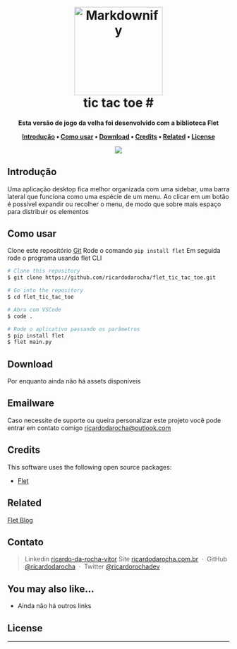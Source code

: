 
<h1 align="center">
  <br>
  <a href="http://www.ricardodarocha.com.br"><img src="https://icons.iconarchive.com/icons/ph03nyx/super-mario/256/Retro-Coin-icon.png" alt="Markdownify" width="200"></a>
  <br>
  tic tac toe #
  <br>
</h1>

<h4 align="center">
Esta versão de jogo da velha foi desenvolvido com a biblioteca Flet

<p align="center">
</p>

<p align="center">
  <a href="#introdução">Introdução</a> •
  <a href="#como-usar">Como usar</a> •
  <a href="#download">Download</a> •
  <a href="#credits">Credits</a> •
  <a href="#related">Related</a> •
  <a href="#license">License</a>
</p>

<p align="center">
<img src="https://camo.githubusercontent.com/9f347776bb8d847721acbef55e5308b239877cc5cbf55e12b48073adcad9d546/68747470733a2f2f7468756d62732e6766796361742e636f6d2f5468616e6b66756c4e6172726f77436f6d6d61627574746572666c792d73697a655f726573747269637465642e676966">
</p>

## Introdução

Uma aplicação desktop fica melhor organizada com uma sidebar, uma barra lateral que funciona como uma espécie de um menu. Ao clicar em um botão é possível expandir ou recolher o menu, de modo que sobre mais espaço para distribuir os elementos

## Como usar

Clone este repositório [Git](https://github.com/ricardodarocha/flet_tic_tac_toe.git) 
Rode o comando `pip install flet`
Em seguida rode o programa usando flet CLI

```bash
# Clone this repository
$ git clone https://github.com/ricardodarocha/flet_tic_tac_toe.git

# Go into the repository
$ cd flet_tic_tac_toe

# Abra com VSCode
$ code .

# Rode o aplicativo passando os parâmetros
$ pip install flet
$ flet main.py
```

## Download

Por enquanto ainda não há assets disponíveis

## Emailware

Caso necessite de suporte ou queira personalizar este projeto você pode entrar em contato comigo <ricardodarocha@outlook.com> 

## Credits

This software uses the following open source packages:

- [Flet](flet.dev)

## Related

[Flet Blog](https://flet.dev/blog)

## Contato

> Linkedin [ricardo-da-rocha-vitor](https://www.linkedin.com/in/ricardo-da-rocha-vitor-a0983932/)
> Site [ricardodarocha.com.br](https://www.ricardodarocha.com.br) &nbsp;&middot;&nbsp;
> GitHub [@ricardodarocha](https://github.com/ricardodarocha) &nbsp;&middot;&nbsp;
> Twitter [@ricardorochadev](https://twitter.com/ricardorochadev)


## You may also like...

- Ainda não há outros links

## License



---


